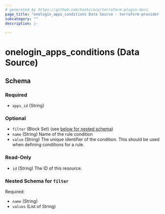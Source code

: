 ```yaml
---
# generated by https://github.com/hashicorp/terraform-plugin-docs
page_title: "onelogin_apps_conditions Data Source - terraform-provider-onelogin"
subcategory: ""
description: |-
  
---
```


# onelogin_apps_conditions (Data Source)





<!-- schema generated by tfplugindocs -->
## Schema

### Required

- `apps_id` (String)

### Optional

- `filter` (Block Set) (see [below for nested schema](#nestedblock--filter))
- `name` (String) Name of the rule condition
- `value` (String) The unique identifier of the condition. This should be used when defining conditions for a rule.

### Read-Only

- `id` (String) The ID of this resource.

<a id="nestedblock--filter"></a>
### Nested Schema for `filter`

Required:

- `name` (String)
- `values` (List of String)


